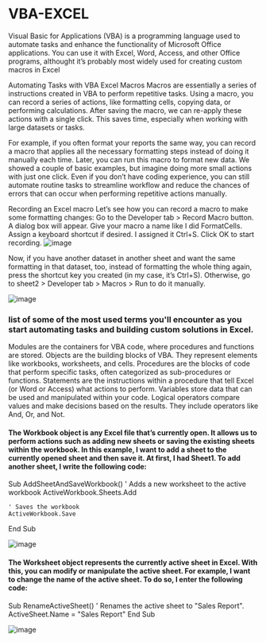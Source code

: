 # VBA-EXCEL
Visual Basic for Applications (VBA) is a programming language used to automate tasks and enhance the functionality of Microsoft Office applications. You can use it with Excel, Word, Access, and other Office programs, althought it’s probably most widely used for creating custom macros in Excel

Automating Tasks with VBA Excel Macros
Macros are essentially a series of instructions created in VBA to perform repetitive tasks. Using a macro, you can record a series of actions, like formatting cells, copying data, or performing calculations. After saving the macro, we can re-apply these actions with a single click. This saves time, especially when working with large datasets or tasks.

For example, if you often format your reports the same way, you can record a macro that applies all the necessary formatting steps instead of doing it manually each time. Later, you can run this macro to format new data. We showed a couple of basic examples, but imagine doing more small actions with just one click. Even if you don’t have coding experience, you can still automate routine tasks to streamline workflow and reduce the chances of errors that can occur when performing repetitive actions manually.

Recording an Excel macro 
Let’s see how you can record a macro to make some formatting changes:
Go to the Developer tab > Record Macro button. 
A dialog box will appear. Give your macro a name like I did FormatCells.
Assign a keyboard shortcut if desired. I assigned it Ctrl+S.
Click OK to start recording.
![image](https://github.com/user-attachments/assets/be87d93d-d30c-4d1d-998c-3a2495a3d629)



Now, if you have another dataset in another sheet and want the same formatting in that dataset, too, instead of formatting the whole thing again, press the shortcut key you created (in my case, it’s Ctrl+S). Otherwise, go to sheet2 > Developer tab > Macros > Run to do it manually.

![image](https://github.com/user-attachments/assets/a112cea4-4046-4079-abe4-1fad62d21b01)



### list of some of the most used terms you'll encounter as you start automating tasks and building custom solutions in Excel.
Modules are the containers for VBA code, where procedures and functions are stored.
Objects are the building blocks of VBA. They represent elements like workbooks, worksheets, and cells.
Procedures are the blocks of code that perform specific tasks, often categorized as sub-procedures or functions.
Statements are the instructions within a procedure that tell Excel (or Word or Access) what actions to perform.
Variables store data that can be used and manipulated within your code.
Logical operators compare values and make decisions based on the results. They include operators like And, Or, and Not.

#### The Workbook object is any Excel file that’s currently open. It allows us to perform actions such as adding new sheets or saving the existing sheets within the workbook. In this example, I want to add a sheet to the currently opened sheet and then save it. At first, I had Sheet1. To add another sheet, I write the following code:
 Sub AddSheetAndSaveWorkbook()
    ' Adds a new worksheet to the active workbook
   ActiveWorkbook.Sheets.Add
    
    ' Saves the workbook
    ActiveWorkbook.Save
End Sub

![image](https://github.com/user-attachments/assets/26c6223e-8ab2-4383-9b5d-45e112022b66)

#### The Worksheet object represents the currently active sheet in Excel. With this, you can modify or manipulate the active sheet. For example, I want to change the name of the active sheet. To do so, I enter the following code:
Sub RenameActiveSheet()
    ' Renames the active sheet to "Sales Report".
    ActiveSheet.Name = "Sales Report"
End Sub

![image](https://github.com/user-attachments/assets/cf9561ea-90b6-4f92-b768-0120d9bad111)

